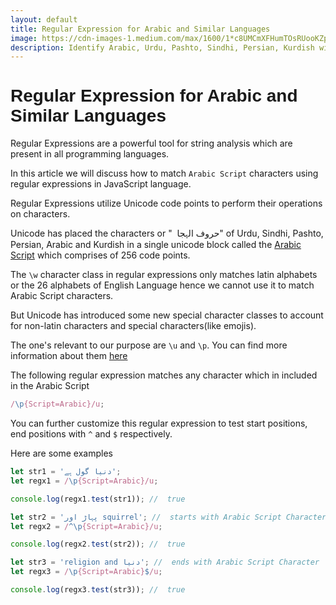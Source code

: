 ```yaml
---
layout: default
title: Regular Expression for Arabic and Similar Languages
image: https://cdn-images-1.medium.com/max/1600/1*c8UMCmXFHumTOsRUooKZpw.png
description: Identify Arabic, Urdu, Pashto, Sindhi, Persian, Kurdish with this regular expression
---
```


<h1 style="font-family:Verdana,sans-serif"> Regular Expression for Arabic and Similar Languages</h1>

Regular Expressions are a powerful tool for string analysis which are present in all programming languages.

In this article we will discuss how to match `Arabic Script` characters using regular expressions in JavaScript language.

Regular Expressions utilize Unicode code points to perform their operations on characters.

Unicode has placed the characters or " <span dir="rtl">حروف الہجا </span> " of Urdu, Sindhi, Pashto, Persian, Arabic and Kurdish in a single unicode block called the [Arabic Script](https://en.wikipedia.org/wiki/Arabic_script_in_Unicode) which comprises of 256 code points.

The `\w` character class in regular expressions only matches latin alphabets or the 26 alphabets of English Language hence we cannot use it to match Arabic Script characters.

But Unicode has introduced some new special character classes to account for non-latin characters and special characters(like emojis).

The one's relevant to our purpose are `\u` and `\p`. You can find more information about them [here](https://developer.mozilla.org/en-US/docs/Web/JavaScript/Reference/Global_Objects/RegExp)

The following regular expression matches any character which in included in the Arabic Script

```javascript
/\p{Script=Arabic}/u;
```

You can further customize this regular expression to test start positions, end positions with `^` and `$` respectively.

Here are some examples

```javascript
let str1 = 'دنیا گول ہے';
let regx1 = /\p{Script=Arabic}/u;

console.log(regx1.test(str1)); //  true

let str2 = 'پہاڑ اور squirrel'; //  starts with Arabic Script Character
let regx2 = /^\p{Script=Arabic}/u;

console.log(regx2.test(str2)); //  true

let str3 = 'religion and دنیا'; //  ends with Arabic Script Character
let regx3 = /\p{Script=Arabic}$/u;

console.log(regx3.test(str3)); //  true
```
